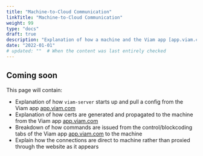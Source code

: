 ```yaml
---
title: "Machine-to-Cloud Communication"
linkTitle: "Machine-to-Cloud Communication"
weight: 99
type: "docs"
draft: true
description: "Explanation of how a machine and the Viam app [app.viam.com](https://app.viam.com) interact."
date: "2022-01-01"
# updated: ""  # When the content was last entirely checked
---
```


## Coming soon

This page will contain:

- Explanation of how `viam-server` starts up and pull a config from the Viam app [app.viam.com](https://app.viam.com)
- Explanation of how certs are generated and propagated to the machine from the Viam app [app.viam.com](https://app.viam.com)
- Breakdown of how commands are issued from the control/blockcoding tabs of the Viam app [app.viam.com](https://app.viam.com) to the machine
- Explain how the connections are direct to machine rather than proxied through the website as it appears
